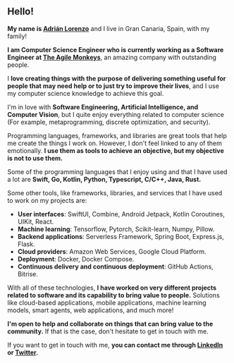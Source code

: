 ## Hello!

**My name is [Adrián Lorenzo](https://adrianlorenzo.dev)** and I live in Gran Canaria, Spain, with my family! 

**I am Computer Science Engineer who is currently working as a Software Engineer at [The Agile Monkeys](https://www.theagilemonkeys.com)**, an amazing company with outstanding people. 

I **love creating things with the purpose of delivering something useful for people that may need help or to just try to improve their lives**, and I use my computer science knowledge to achieve this goal.

I'm in love with **Software Engineering, Artificial Intelligence, and Computer Vision**, but I quite enjoy everything related to computer science (For example, metaprogramming, discrete optimization, and security).

Programming languages, frameworks, and libraries are great tools that help me create the things I work on. However, I don't feel linked to any of them emotionally. **I use them as tools to achieve an objective, but my objective is not to use them.**

Some of the programming languages that I enjoy using and that I have used a lot are **Swift, Go, Kotlin, Python, Typescript, C/C++, Java, Rust.**

Some other tools, like frameworks, libraries, and services that I have used to work on my projects are: 

- **User interfaces**: SwiftUI, Combine, Android Jetpack, Kotlin Coroutines, UIKit, React.
- **Machine learning**: Tensorflow, Pytorch, Scikit-learn, Numpy, Pillow. 
- **Backend applications**: Serverless Framework, Spring Boot, Express.js, Flask.
- **Cloud providers**: Amazon Web Services, Google Cloud Platform.
- **Deployment**: Docker, Docker Compose.
- **Continuous delivery and continuous deployment**: GitHub Actions, Bitrise.

With all of these technologies, **I have worked on very different projects related to software and its capability to bring value to people.** Solutions like cloud-based applications, mobile applications, machine learning models, smart agents, web applications, and much more!

**I'm open to help and collaborate on things that can bring value to the community.** If that is the case, don't hesitate to get in touch with me.

If you want to get in touch with me, **you can contact me through [LinkedIn](https://www.linkedin.com/in/adrianlorenzomelian/) or [Twitter](https://twitter.com/xAdrianLorenzo).**
